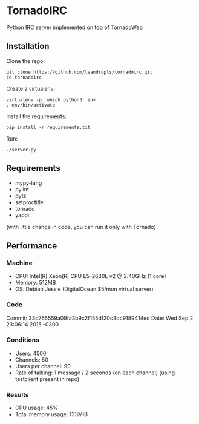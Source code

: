 # TornadoIRC
Python IRC server implemented on top of TornadoWeb

## Installation
Clone the repo:
```
git clone https://github.com/leandropls/tornadoirc.git
cd tornadoirc
```

Create a virtualenv:
```
virtualenv -p `which python3` env
. env/bin/activate
```

Install the requirements:
```
pip install -r requirements.txt
```

Run:
```
./server.py
```

## Requirements
* mypy-lang
* pylint
* pytz
* setproctitle
* tornado
* yappi

(with little change in code, you can run it only with Tornado)

## Performance
### Machine
* CPU: Intel(R) Xeon(R) CPU E5-2630L v2 @ 2.40GHz (1 core)
* Memory: 512MB
* OS: Debian Jessie
(DigitalOcean $5/mon virtual server)

### Code
Commit: 33d765559a09fa3b9c2f155df20c3dc9189414ed
Date: Wed Sep 2 23:06:14 2015 -0300

### Conditions
* Users: 4500
* Channels: 50
* Users per channel: 90
* Rate of talking: 1 message / 2 seconds (on each channel)
(using testclient present in repo)

### Results
* CPU usage: 45%
* Total memory usage: 133MiB
